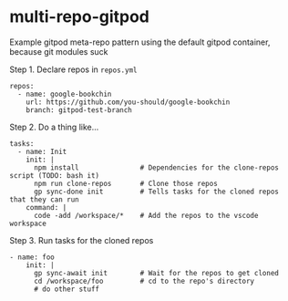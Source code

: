 # multi-repo-gitpod
Example gitpod meta-repo pattern using the default gitpod container, because git modules suck

Step 1. Declare repos in `repos.yml`

```
repos:
  - name: google-bookchin
    url: https://github.com/you-should/google-bookchin
    branch: gitpod-test-branch
```

Step 2. Do a thing like...

```
tasks:
  - name: Init
    init: |
      npm install               # Dependencies for the clone-repos script (TODO: bash it)
      npm run clone-repos       # Clone those repos
      gp sync-done init         # Tells tasks for the cloned repos that they can run
    command: |
      code -add /workspace/*    # Add the repos to the vscode workspace
```

Step 3. Run tasks for the cloned repos
```
- name: foo
    init: |
      gp sync-await init        # Wait for the repos to get cloned
      cd /workspace/foo         # cd to the repo's directory
      # do other stuff
```
